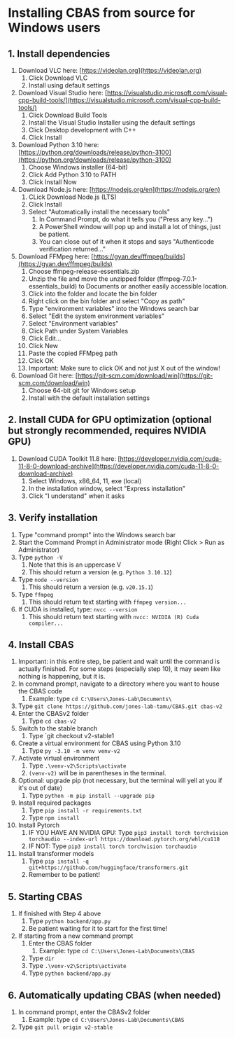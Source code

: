 # Installing CBAS from source for Windows users

## 1. Install dependencies
   1. Download VLC here: [https://videolan.org](https://videolan.org)
      1. Click Download VLC
      2. Install using default settings
   2. Download Visual Studio here: [https://visualstudio.microsoft.com/visual-cpp-build-tools/](https://visualstudio.microsoft.com/visual-cpp-build-tools/)
      1. Click Download Build Tools
      2. Install the Visual Studio Installer using the default settings
      3. Click Desktop development with C++
      4. Click Install
   3. Download Python 3.10 here: [https://python.org/downloads/release/python-3100](https://python.org/downloads/release/python-3100)
      1. Choose Windows installer (64-bit)
      2. Click Add Python 3.10 to PATH
      3. Click Install Now
   4. Download Node.js here: [https://nodejs.org/en](https://nodejs.org/en)
      1. CLick Download Node.js (LTS)
      2. Click Install
      3. Select "Automatically install the necessary tools"
         1. In Command Prompt, do what it tells you ("Press any key...")
         2. A PowerShell window will pop up and install a lot of things, just be patient.
         3. You can close out of it when it stops and says "Authenticode verification returned..."
   5. Download FFMpeg here: [https://gyan.dev/ffmpeg/builds](https://gyan.dev/ffmpeg/builds)
      1. Choose ffmpeg-release-essentials.zip
      2. Unzip the file and move the unzipped folder (ffmpeg-7.0.1-essentials_build) to Documents or another easily accessible location.
      3. Click into the folder and locate the bin folder
      4. Right click on the bin folder and select "Copy as path"
      5. Type "environment variables" into the Windows search bar
      6. Select "Edit the system environment variables"
      7. Select "Environment variables"
      8. Click Path under System Variables
      9. Click Edit...
      10. Click New
      11. Paste the copied FFMpeg path
      12. Click OK
      13. Important: Make sure to click OK and not just X out of the window!
  1.  Download Git here: [https://git-scm.com/download/win](https://git-scm.com/download/win)
         1.  Choose 64-bit git for Windows setup
         2.  Install with the default installation settings

## 2. Install CUDA for GPU optimization (optional but **strongly** recommended, requires NVIDIA GPU)
   1. Download CUDA Toolkit 11.8 here: [https://developer.nvidia.com/cuda-11-8-0-download-archive](https://developer.nvidia.com/cuda-11-8-0-download-archive)
      1. Select Windows, x86_64, 11, exe (local)
      2. In the installation window, select "Express installation"
      3. Click "I understand" when it asks

## 3. Verify installation
   1. Type "command prompt" into the Windows search bar
   2. Start the Command Prompt in Administrator mode (Right Click > Run as Administrator)
   3. Type `python -V`
      1. Note that this is an uppercase V
      2. This should return a version (e.g. `Python 3.10.12`)
   4. Type `node --version`
      1. This should return a version (e.g. `v20.15.1`)
   5. Type `ffmpeg`
      1. This should return text starting with `ffmpeg version...`
   6. If CUDA is installed, type: `nvcc --version`
      1. This should return text starting with `nvcc: NVIDIA (R) Cuda compiler...`

## 4. Install CBAS
   1. Important: in this entire step, be patient and wait until the command is actually finished. For some steps (especially step 10), it may seem like nothing is happening, but it is.
   2. In command prompt, navigate to a directory where you want to house the CBAS code
      1. Example: type `cd C:\Users\Jones-Lab\Documents\`
   3. Type `git clone https://github.com/jones-lab-tamu/CBAS.git cbas-v2`
   4. Enter the CBASv2 folder
      1. Type `cd cbas-v2`
   5. Switch to the stable branch
      1. Type `git checkout v2-stable1
   5. Create a virtual environment for CBAS using Python 3.10
      1. Type `py -3.10 -m venv venv-v2`
   6. Activate virtual environment
      1. Type `.\venv-v2\Scripts\activate`
      2. `(venv-v2)` will be in parentheses in the terminal.
   7. Optional: upgrade pip (not necessary, but the terminal will yell at you if it's out of date)
      1. Type `python -m pip install --upgrade pip`
   8. Install required packages
      1. Type `pip install -r requirements.txt`
      2. Type `npm install`
   9. Install Pytorch
      1.  IF YOU HAVE AN NVIDIA GPU: Type `pip3 install torch torchvision torchaudio --index-url https://download.pytorch.org/whl/cu118`
	  2.  IF NOT: Type `pip3 install torch torchvision torchaudio`
  1.  Install transformer models
      1.  Type `pip install -q git+https://github.com/huggingface/transformers.git`
      2.  Remember to be patient!

## 5. Starting CBAS
   1. If finished with Step 4 above
      1. Type `python backend/app.py`
      2. Be patient waiting for it to start for the first time!
   2. If starting from a new command prompt
      1. Enter the CBAS folder
         1. Example: type `cd C:\Users\Jones-Lab\Documents\CBAS`
      2. Type `dir`
      3. Type `.\venv-v2\Scripts\activate`
      4. Type `python backend/app.py`
   
## 6. Automatically updating CBAS (when needed)
   1. In command prompt, enter the CBASv2 folder
      1. Example: type `cd C:\Users\Jones-Lab\Documents\CBAS`
   2. Type `git pull origin v2-stable`


